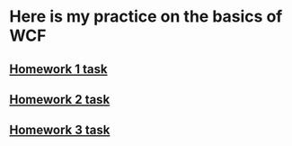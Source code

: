 # Here is my practice on the basics of WCF
## [Homework 1 task](https://github.com/STEP-IT-Academy/WCF_Basics/blob/HW_1/README.md)
## [Homework 2 task](https://github.com/STEP-IT-Academy/WCF_Basics/blob/HW_2/README.md)
## [Homework 3 task](https://github.com/STEP-IT-Academy/WCF_Basics/blob/HW_3/README.md)
